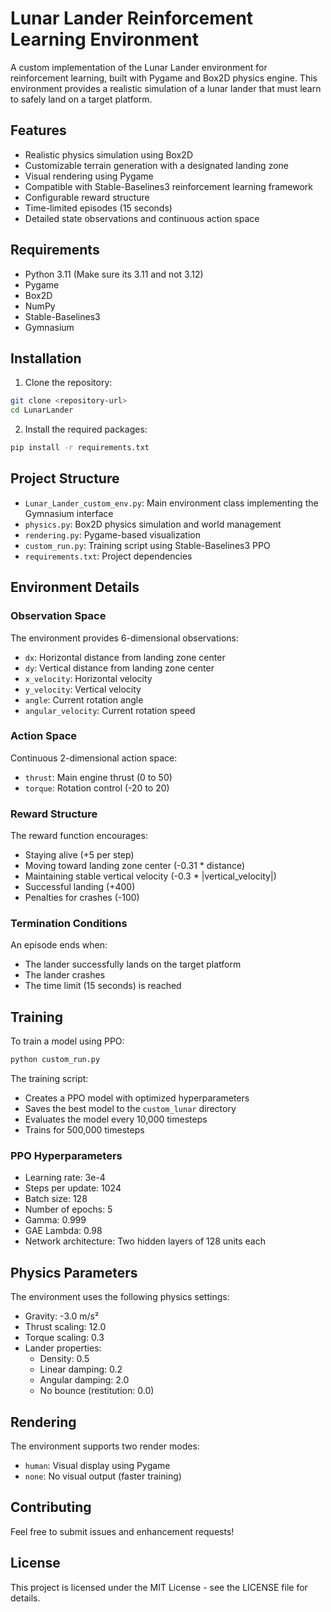# Lunar Lander Reinforcement Learning Environment

A custom implementation of the Lunar Lander environment for reinforcement learning, built with Pygame and Box2D physics engine. This environment provides a realistic simulation of a lunar lander that must learn to safely land on a target platform.

## Features

- Realistic physics simulation using Box2D
- Customizable terrain generation with a designated landing zone
- Visual rendering using Pygame
- Compatible with Stable-Baselines3 reinforcement learning framework
- Configurable reward structure
- Time-limited episodes (15 seconds)
- Detailed state observations and continuous action space

## Requirements

- Python 3.11 (Make sure its 3.11 and not 3.12)
- Pygame
- Box2D
- NumPy
- Stable-Baselines3
- Gymnasium

## Installation

1. Clone the repository:
```bash
git clone <repository-url>
cd LunarLander
```

2. Install the required packages:
```bash
pip install -r requirements.txt
```

## Project Structure

- `Lunar_Lander_custom_env.py`: Main environment class implementing the Gymnasium interface
- `physics.py`: Box2D physics simulation and world management
- `rendering.py`: Pygame-based visualization
- `custom_run.py`: Training script using Stable-Baselines3 PPO
- `requirements.txt`: Project dependencies

## Environment Details

### Observation Space
The environment provides 6-dimensional observations:
- `dx`: Horizontal distance from landing zone center
- `dy`: Vertical distance from landing zone center
- `x_velocity`: Horizontal velocity
- `y_velocity`: Vertical velocity
- `angle`: Current rotation angle
- `angular_velocity`: Current rotation speed

### Action Space
Continuous 2-dimensional action space:
- `thrust`: Main engine thrust (0 to 50)
- `torque`: Rotation control (-20 to 20)

### Reward Structure
The reward function encourages:
- Staying alive (+5 per step)
- Moving toward landing zone center (-0.31 * distance)
- Maintaining stable vertical velocity (-0.3 * |vertical_velocity|)
- Successful landing (+400)
- Penalties for crashes (-100)

### Termination Conditions
An episode ends when:
- The lander successfully lands on the target platform
- The lander crashes
- The time limit (15 seconds) is reached

## Training

To train a model using PPO:

```bash
python custom_run.py
```

The training script:
- Creates a PPO model with optimized hyperparameters
- Saves the best model to the `custom_lunar` directory
- Evaluates the model every 10,000 timesteps
- Trains for 500,000 timesteps

### PPO Hyperparameters
- Learning rate: 3e-4
- Steps per update: 1024
- Batch size: 128
- Number of epochs: 5
- Gamma: 0.999
- GAE Lambda: 0.98
- Network architecture: Two hidden layers of 128 units each

## Physics Parameters

The environment uses the following physics settings:
- Gravity: -3.0 m/s²
- Thrust scaling: 12.0
- Torque scaling: 0.3
- Lander properties:
  - Density: 0.5
  - Linear damping: 0.2
  - Angular damping: 2.0
  - No bounce (restitution: 0.0)

## Rendering

The environment supports two render modes:
- `human`: Visual display using Pygame
- `none`: No visual output (faster training)

## Contributing

Feel free to submit issues and enhancement requests!

## License

This project is licensed under the MIT License - see the LICENSE file for details. 